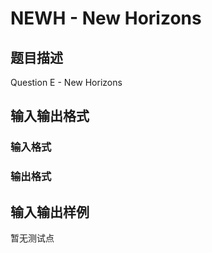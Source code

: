 # NEWH - New Horizons

## 题目描述

Question E - New Horizons

## 输入输出格式

### 输入格式

### 输出格式

## 输入输出样例

暂无测试点

